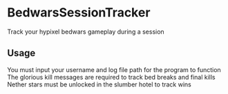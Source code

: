 # BedwarsSessionTracker
Track your hypixel bedwars gameplay during a session

## Usage
You must input your username and log file path for the program to function
The glorious kill messages are required to track bed breaks and final kills
Nether stars must be unlocked in the slumber hotel to track wins

